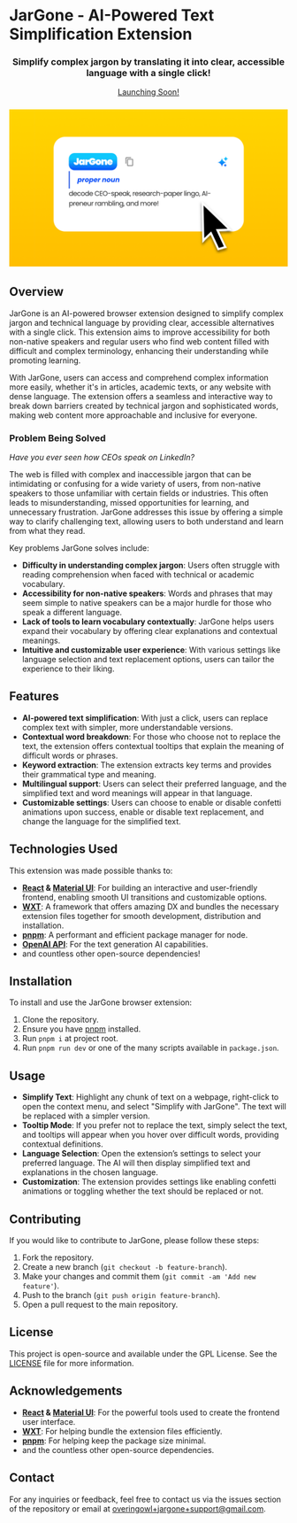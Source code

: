 # JarGone - AI-Powered Text Simplification Extension


<h3 align="center">Simplify complex jargon by translating it into clear, accessible language with a single click!</h3>

<p align="center">
    <a href="https://forms.gle/cH8xQ47McfeMe2S99">Launching Soon!</a>
</p>

<h3 align="center"><img width="700" alt="app screenshots" src="./src/public/screenshots/cover.png"></h3>

## Overview

JarGone is an AI-powered browser extension designed to simplify complex jargon and technical language by providing clear, accessible alternatives with a single click. This extension aims to improve accessibility for both non-native speakers and regular users who find web content filled with difficult and complex terminology, enhancing their understanding while promoting learning.

With JarGone, users can access and comprehend complex information more easily, whether it's in articles, academic texts, or any website with dense language. The extension offers a seamless and interactive way to break down barriers created by technical jargon and sophisticated words, making web content more approachable and inclusive for everyone.

### Problem Being Solved

*Have you ever seen how CEOs speak on LinkedIn?* 

The web is filled with complex and inaccessible jargon that can be intimidating or confusing for a wide variety of users, from non-native speakers to those unfamiliar with certain fields or industries. This often leads to misunderstanding, missed opportunities for learning, and unnecessary frustration. JarGone addresses this issue by offering a simple way to clarify challenging text, allowing users to both understand and learn from what they read.

Key problems JarGone solves include:

- **Difficulty in understanding complex jargon**: Users often struggle with reading comprehension when faced with technical or academic vocabulary.
- **Accessibility for non-native speakers**: Words and phrases that may seem simple to native speakers can be a major hurdle for those who speak a different language.
- **Lack of tools to learn vocabulary contextually**: JarGone helps users expand their vocabulary by offering clear explanations and contextual meanings.
- **Intuitive and customizable user experience**: With various settings like language selection and text replacement options, users can tailor the experience to their liking.

## Features

- **AI-powered text simplification**: With just a click, users can replace complex text with simpler, more understandable versions.
- **Contextual word breakdown**: For those who choose not to replace the text, the extension offers contextual tooltips that explain the meaning of difficult words or phrases.
- **Keyword extraction**: The extension extracts key terms and provides their grammatical type and meaning.
- **Multilingual support**: Users can select their preferred language, and the simplified text and word meanings will appear in that language.
- **Customizable settings**: Users can choose to enable or disable confetti animations upon success, enable or disable text replacement, and change the language for the simplified text.

## Technologies Used

This extension was made possible thanks to:

- **[React](https://react.dev/) & [Material UI](https://mui.com/)**: For building an interactive and user-friendly frontend, enabling smooth UI transitions and customizable options.
- **[WXT](https://wxt.dev/)**: A framework that offers amazing DX and bundles the necessary extension files together for smooth development, distribution and installation.
- **[pnpm](https://pnpm.io/)**: A performant and efficient package manager for node.
- **[OpenAI API](https://platform.openai.com/)**: For the text generation AI capabilities.
- and countless other open-source dependencies!

## Installation

To install and use the JarGone browser extension:

1. Clone the repository.
2. Ensure you have [pnpm](https://pnpm.io/) installed.
3. Run `pnpm i` at project root.
4. Run `pnpm run dev` or one of the many scripts available in `package.json`.

## Usage

- **Simplify Text**: Highlight any chunk of text on a webpage, right-click to open the context menu, and select "Simplify with JarGone". The text will be replaced with a simpler version.
- **Tooltip Mode**: If you prefer not to replace the text, simply select the text, and tooltips will appear when you hover over difficult words, providing contextual definitions.
- **Language Selection**: Open the extension’s settings to select your preferred language. The AI will then display simplified text and explanations in the chosen language.
- **Customization**: The extension provides settings like enabling confetti animations or toggling whether the text should be replaced or not.

## Contributing

If you would like to contribute to JarGone, please follow these steps:

1. Fork the repository.
2. Create a new branch (`git checkout -b feature-branch`).
3. Make your changes and commit them (`git commit -am 'Add new feature'`).
4. Push to the branch (`git push origin feature-branch`).
5. Open a pull request to the main repository.

## License

This project is open-source and available under the GPL License. See the [LICENSE](LICENSE) file for more information.

## Acknowledgements

- **[React](https://react.dev/) & [Material UI](https://mui.com/)**: For the powerful tools used to create the frontend user interface.
- **[WXT](https://wxt.dev/)**: For helping bundle the extension files efficiently. 
- **[pnpm](https://pnpm.io/)**: For helping keep the package size minimal.
- and the countless other open-source dependencies.

## Contact

For any inquiries or feedback, feel free to contact us via the issues section of the repository or email at overingowl+jargone+support@gmail.com.
